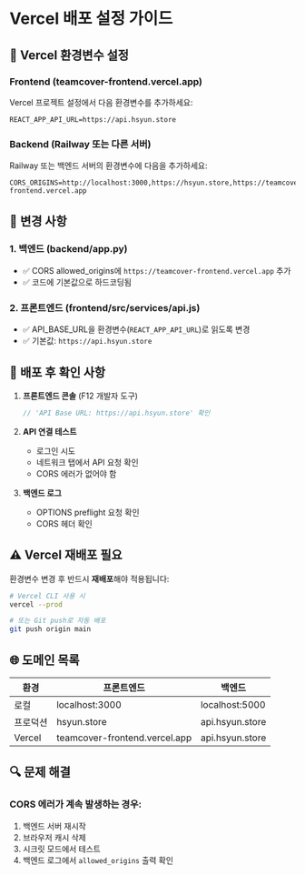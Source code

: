# Vercel 배포 설정 가이드

## 🚀 Vercel 환경변수 설정

### Frontend (teamcover-frontend.vercel.app)

Vercel 프로젝트 설정에서 다음 환경변수를 추가하세요:

```
REACT_APP_API_URL=https://api.hsyun.store
```

### Backend (Railway 또는 다른 서버)

Railway 또는 백엔드 서버의 환경변수에 다음을 추가하세요:

```
CORS_ORIGINS=http://localhost:3000,https://hsyun.store,https://teamcover-frontend.vercel.app
```

## 📝 변경 사항

### 1. 백엔드 (backend/app.py)

- ✅ CORS allowed_origins에 `https://teamcover-frontend.vercel.app` 추가
- ✅ 코드에 기본값으로 하드코딩됨

### 2. 프론트엔드 (frontend/src/services/api.js)

- ✅ API_BASE_URL을 환경변수(`REACT_APP_API_URL`)로 읽도록 변경
- ✅ 기본값: `https://api.hsyun.store`

## 🔧 배포 후 확인 사항

1. **프론트엔드 콘솔** (F12 개발자 도구)

   ```javascript
   // 'API Base URL: https://api.hsyun.store' 확인
   ```

2. **API 연결 테스트**

   - 로그인 시도
   - 네트워크 탭에서 API 요청 확인
   - CORS 에러가 없어야 함

3. **백엔드 로그**
   - OPTIONS preflight 요청 확인
   - CORS 헤더 확인

## ⚠️ Vercel 재배포 필요

환경변수 변경 후 반드시 **재배포**해야 적용됩니다:

```bash
# Vercel CLI 사용 시
vercel --prod

# 또는 Git push로 자동 배포
git push origin main
```

## 🌐 도메인 목록

| 환경     | 프론트엔드                    | 백엔드          |
| -------- | ----------------------------- | --------------- |
| 로컬     | localhost:3000                | localhost:5000  |
| 프로덕션 | hsyun.store                   | api.hsyun.store |
| Vercel   | teamcover-frontend.vercel.app | api.hsyun.store |

## 🔍 문제 해결

### CORS 에러가 계속 발생하는 경우:

1. 백엔드 서버 재시작
2. 브라우저 캐시 삭제
3. 시크릿 모드에서 테스트
4. 백엔드 로그에서 `allowed_origins` 출력 확인
